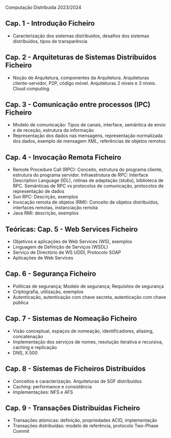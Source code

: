 Computação Distribuida 2023/2024

## Cap. 1 - Introdução Ficheiro
- Caracterização dos sistemas distribuídos, desafios dos sistemas distribuídos, tipos de transparência

## Cap. 2 - Arquiteturas de Sistemas Distribuídos Ficheiro
- Noção de Arquitetura, componentes da Arquitetura. Arquiteturas cliente-servidor, P2P, código móvel. Arquiteturas 2 níveis e 3 níveis. Cloud computing.

## Cap. 3 - Comunicação entre processos (IPC) Ficheiro
- Modelo de comunicação: Tipos de canais, interface, semântica de envio e de receção, estrutura da informação
- Representação dos dados nas mensagens, representação normalizada dos dados, exemplo de mensagem XML, referências de objetos remotos

## Cap. 4 - Invocação Remota Ficheiro
- Remote Procedure Call (RPC): Conceito, estrutura do programa cliente, estrutura do programa servidor. Infraestrutura de RPC: Interface Description Language (IDL), rotinas de adaptação (stubs), biblioteca de RPC. Semânticas de RPC vs protocolos de comunicação, protocolos de representação de dados
- Sun RPC: Descrição, exemplos
- Invocação remota de objetos (RMI): Conceito de objetos distribuídos, interfaces remotas, instanciação remota
- Java RMI: descrição, exemplos

## Teóricas: Cap. 5 - Web Services Ficheiro
- Objetivos e aplicações de Web Services (WS), exemplos
- Linguagem de Definição de Serviços (WSDL)
- Serviço de Directório de WS UDDI, Protocolo SOAP
- Aplicações de Web Services

## Cap. 6 - Segurança Ficheiro
- Políticas de segurança; Modelo de segurança; Requisitos de segurança
- Criptografia, utilização, exemplos
- Autenticação, autenticação com chave secreta, autenticação com chave pública

## Cap. 7 - Sistemas de Nomeação Ficheiro
- Visão conceptual, espaços de nomeação, identificadores, aliasing, concatenação
- Implementação dos serviços de nomes, resolução iterativa e recursiva, caching e replicação
- DNS, X.500

## Cap. 8 - Sistemas de Ficheiros Distribuídos
- Conceitos e caracterização. Arquiteturas de SGF distribuídos
- Caching: performance e consistência
- Implementações: NFS e AFS

## Cap. 9 - Transações Distribuídas Ficheiro
- Transações atómicas: definição, propriedades ACID, implementação
- Transações distribuídas: modelo de referência, protocolo Two-Phase Commit
